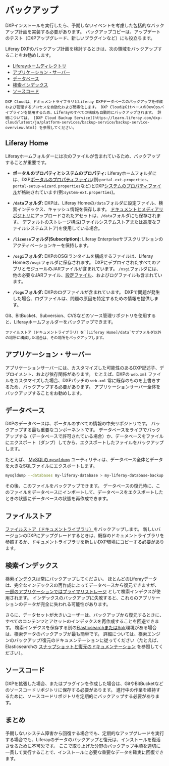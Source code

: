 # バックアップ

DXPインストールを実行したら、予期しないイベントを考慮した包括的なバックアップ計画を実装する必要があります。 バックアップコピーは、アップデートのテスト（DXPアップグレード、新しいプラグインなど）にも役立ちます。

Liferay DXPのバックアップ計画を検討するときは、次の領域をバックアップすることをお勧めします。

* [Liferayホームディレクトリ](#liferay-home)
* [アプリケーション・サーバー](#application-server)
* [データベース](#database)
* [検索インデックス](#search-indexes)
* [ソースコード](#source-code)

```{note}
DXP Cloudは、ドキュメントライブラリとLiferay DXPデータベースのバックアップを作成および管理するプロセスを自動化および簡素化します。 DXP CloudはGitベースのDevOpsパイプラインを使用するため、Liferayのすべての構成も自動的にバックアップされます。 詳細については、 [DXP Cloud Backup Service](https://learn.liferay.com/dxp-cloud/latest/ja/platform-services/backup-service/backup-service-overview.html) を参照してください。
```

<a name="liferay-home" />

## Liferay Home

Liferayホームフォルダーには次のファイルが含まれているため、バックアップすることが重要です。

  - **ポータルのプロパティとシステムのプロパティ:** Liferayホームフォルダには、DXP[ポータルのプロパティファイル](../reference/portal-properties.md)(例:`portal-ext.properties`、`portal-setup-wizard.properties`など)とDXP[システムのプロパティファイル](../reference/system-properties.md)が格納されています(例:`system-ext.properties`)。

  - **`/data`フォルダ:** DXPは、Liferay Homeの`/data`フォルダに設定ファイル、検索インデックス、キャッシュ情報を保存します。 [ドキュメントとメディアリポジトリ](https://help.liferay.com/hc/en-us/articles/360028810112-Document-Repository-Configuration)にアップロードされたアセットは、`/data`フォルダにも保存されます。 デフォルトのストレージ構成(ファイルシステムストアまたは高度なファイルシステムストア)を使用している場合。

  - **`/license`フォルダ(Subscription):** Liferay Enterpriseサブスクリプションのアクティベーションキーを保持します。

  - **`/osgi`フォルダ:** DXPのOSGiランタイムを構成するファイルは、Liferay Homeの`/osgi`フォルダに保存されます。 DXPにデプロイされたすべてのアプリとモジュールのJARファイルが含まれています。 `/osgi`フォルダには、他の必要なJARファイル、[設定ファイル](https://help.liferay.com/hc/en-us/articles/360029131651-Understanding-System-Configuration-Files)、およびログファイルも含まれています。

  - **`/logs`フォルダ:** DXPのログファイルが含まれています。 DXPで問題が発生した場合、ログファイルは、問題の原因を特定するための情報を提供します。

Git、BitBucket、Subversion、CVSなどのソース管理リポジトリを使用すると、Liferayホームフォルダーをバックアップできます。

```{important}
ファイルストア（ドキュメントライブラリ）を`[Liferay Home]/data`サブフォルダ以外の場所に構成した場合は、その場所をバックアップします。
```

<a name="application-server" />

## アプリケーション・サーバー

アプリケーションサーバーには、カスタマイズした可能性のあるDXP記述子、デプロイメント、および依存関係があります。 たとえば、DXPの `web.xml` ファイルをカスタマイズした場合、DXPパッチの `web.xml` 常に既存のものを上書きするため、バックアップする必要があります。 アプリケーションサーバー全体をバックアップすることをお勧めします。

<a name="database" />

## データベース

DXPのデータベースは、ポータルのすべての情報の中央リポジトリです。 バックアップする最も重要なコンポーネントです。 データベースをライブでバックアップする（データベースで許可されている場合）か、データベースをファイルにエクスポート（ダンプ）してから、エクスポートしたファイルをバックアップします。

たとえば、 [MySQLの `mysqldump`](https://dev.mysql.com/doc/refman/5.7/en/using-mysqldump.html) ユーティリティは、データベース全体とデータを大きなSQLファイルにエクスポートします。

```bash
mysqldump --databases my-liferay-database > my-liferay-database-backup.sql
```

その後、このファイルをバックアップできます。 データベースの復元時に、このファイルをデータベースにインポートして、データベースをエクスポートしたときの状態にデータベースの状態を再作成できます。

<a name="file-store" />

## ファイルストア

[ファイルストア（ドキュメントライブラリ）](../../system-administration/file-storage/configuring-file-storage.md)をバックアップします。  新しいバージョンのDXPにアップグレードするときは、既存のドキュメントライブラリを参照するか、ドキュメントライブラリを新しいDXP環境にコピーする必要があります。

<a name="search-indexes" />

## 検索インデックス

[検索インデクス](./../../using-search/installing-and-upgrading-a-search-engine/elasticsearch/upgrading-elasticsearch/backing-up-elasticsearch.md)は常にバックアップしてください。 ほとんどのLiferayデータは、完全なインデックスの再作成によってデータベースから復元できますが、 [一部のアプリケーションではプライマリストレージ](../../using-search/installing-and-upgrading-a-search-engine/elasticsearch/upgrading-elasticsearch/backing-up-elasticsearch.md#backing-up-and-restoring-indexes-used-for-primary-storage) として検索インデクスが使用されます。 インデックスのバックアップに失敗すると、これらのアプリケーションのデータが完全に失われる可能性があります。

さらに、データセットが大きいユーザーは、バックアップから復元するときに、すべてのコンテンツとアセットのインデックスを再作成することを回避できます。 検索インデクスを保存する別の[ElasticsearchまたはSolr](../../using-search/installing-and-upgrading-a-search-engine/installing-a-search-engine.md)環境がある場合は、検索データのバックアップが最も簡単です。 詳細については、検索エンジンのバックアップ/復元のドキュメンテーションに従ってください（たとえば、Elasticsearchの [スナップショットと復元のドキュメンテーション](https://www.elastic.co/guide/en/elasticsearch/reference/7.x/snapshot-restore.html) を参照してください）。

<a name="source-code" />

## ソースコード

DXPを拡張した場合、またはプラグインを作成した場合は、GitやBitBucketなどのソースコードリポジトリに保存する必要があります。 進行中の作業を維持するために、ソースコードリポジトリを定期的にバックアップする必要があります。

<a name="conclusion" />

## まとめ

予期しないシステム障害から回復する場合でも、定期的なアップグレードを実行する場合でも、Liferayのデータのバックアップと復元は、インストールを復活させるために不可欠です。 ここで取り上げた分野のバックアップ手順を適切に一貫して実行することで、インストールに必要な重要なデータを確実に回復できます。
